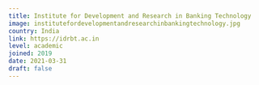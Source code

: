 ```yaml
---
title: Institute for Development and Research in Banking Technology
image: institutefordevelopmentandresearchinbankingtechnology.jpg
country: India
link: https://idrbt.ac.in
level: academic
joined: 2019
date: 2021-03-31
draft: false
---
```

